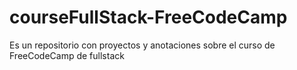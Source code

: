# courseFullStack-FreeCodeCamp
Es un repositorio con proyectos y anotaciones sobre el curso de FreeCodeCamp de fullstack
